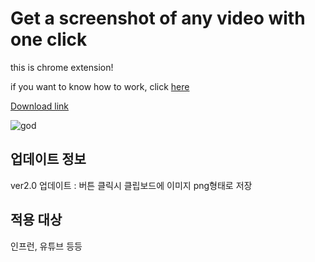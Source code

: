 
# Get a screenshot of any video with one click 

this is chrome extension!

if you want to know how to work,
click [here](https://www.youtube.com/watch?v=Q8YnZipen_c)

[Download link](https://chrome.google.com/webstore/detail/youtube-capture/dhnikjofbddmfnkonpedeajjkhoecdfp?hl=ko)

![god](./assets/img/god.jpg)

## 업데이트 정보 
ver2.0 업데이트 : 버튼 클릭시 클립보드에 이미지 png형태로 저장 

## 적용 대상 
인프런, 유튜브 등등 
